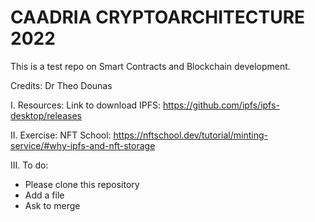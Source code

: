 # CAADRIA CRYPTOARCHITECTURE 2022
This is a test repo on Smart Contracts and Blockchain development. 

Credits: Dr Theo Dounas

I. Resources:
Link to download IPFS: https://github.com/ipfs/ipfs-desktop/releases

II. Exercise:
NFT School: https://nftschool.dev/tutorial/minting-service/#why-ipfs-and-nft-storage

III. To do:
 - Please clone this repository
 - Add a file
 - Ask to merge
